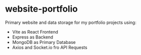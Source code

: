 # website-portfolio

<p>Primary website and data storage for my portfolio projects using:<p>
<ul>
  <li>Vite as React Frontend</li>
  <li>Express as Backend</li>
  <li>MongoDB as Primary Database</li>
  <li>Axios and Socket.io fro API Requests</li>
</ul>
